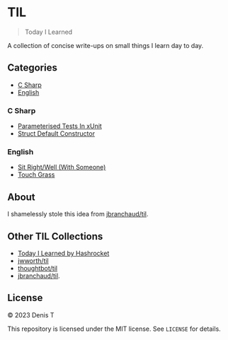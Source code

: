 # TIL

> Today I Learned

A collection of concise write-ups on small things I learn day to day.

## Categories

- [C Sharp](#c-sharp)
- [English](#english)

### C Sharp

- [Parameterised Tests In xUnit](c-sharp/parameterised-tests-in-xunit.md)
- [Struct Default Constructor](c-sharp/struct-default-constructor.md)

### English

- [Sit Right/Well (With Someone)](english/sit-right.md)
- [Touch Grass](english/touch-grass.md)

## About

I shamelessly stole this idea from
[jbranchaud/til](https://github.com/jbranchaud/til).

## Other TIL Collections

- [Today I Learned by Hashrocket](https://til.hashrocket.com)
- [jwworth/til](https://github.com/jwworth/til)
- [thoughtbot/til](https://github.com/thoughtbot/til)
- [jbranchaud/til](https://github.com/jbranchaud/til).

## License

&copy; 2023 Denis T

This repository is licensed under the MIT license. See `LICENSE` for
details.

